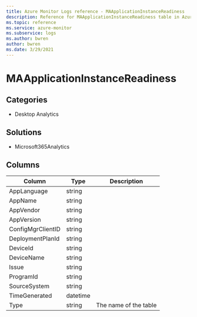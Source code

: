 ```yaml
---
title: Azure Monitor Logs reference - MAApplicationInstanceReadiness
description: Reference for MAApplicationInstanceReadiness table in Azure Monitor Logs.
ms.topic: reference
ms.service: azure-monitor
ms.subservice: logs
ms.author: bwren
author: bwren
ms.date: 3/29/2021
---
```


# MAApplicationInstanceReadiness

 

## Categories

- Desktop Analytics
## Solutions

- Microsoft365Analytics




## Columns

|Column|Type|Description|
|---|---|---|
|AppLanguage|string||
|AppName|string||
|AppVendor|string||
|AppVersion|string||
|ConfigMgrClientID|string||
|DeploymentPlanId|string||
|DeviceId|string||
|DeviceName|string||
|Issue|string||
|ProgramId|string||
|SourceSystem|string||
|TimeGenerated|datetime||
|Type|string|The name of the table|
